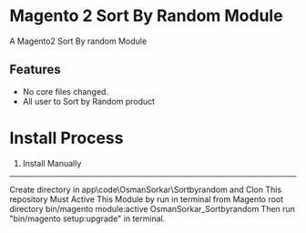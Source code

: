 # Magento 2 Sort By Random Module
A Magento2 Sort By random Module 

Features
--------

<ul>
  <li>No core files changed.</li>
  <li>All user to Sort by Random  product </li>
</ul>


# Install Process

1. Install Manually
---
Create directory in app\code\OsmanSorkar\Sortbyrandom and Clon This repository 
Must Active This Module by run in terminal from Magento root directory bin/magento module:active OsmanSorkar_Sortbyrandom
Then run "bin/magento setup:upgrade" in terminal.
